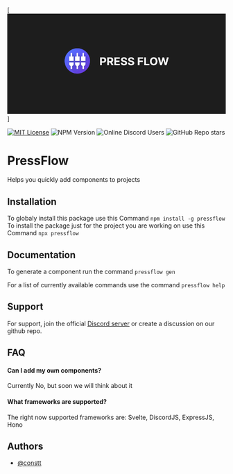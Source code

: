[![](assets/banner.png)]

[![MIT License](https://img.shields.io/badge/License-MIT-green.svg)](https://choosealicense.com/licenses/mit/)
![NPM Version](https://img.shields.io/npm/v/pressflow)
![Online Discord Users](https://img.shields.io/badge/dynamic/json?url=https%3A%2F%2Fdiscord.com%2Fapi%2Finvites%2FHp8fY4wPww%3Fwith_counts%3Dtrue&query=%24.approximate_presence_count&logo=discord&logoColor=white&color=green&label=Users%20Online)
![GitHub Repo stars](https://img.shields.io/github/stars/constttdev/pressflow)

# PressFlow

Helps you quickly add components to projects

## Installation

To globaly install this package use this Command `npm install -g pressflow`
To install the package just for the project you are working on use this Command `npx pressflow`

## Documentation

To generate a component run the command `pressflow gen`

For a list of currently available commands use the command `pressflow help`

## Support

For support, join the official [Discord server]() or create a discussion on our github repo.

## FAQ

#### Can I add my own components?

Currently No, but soon we will think about it

#### What frameworks are supported?

The right now supported frameworks are: Svelte, DiscordJS, ExpressJS, Hono

## Authors

- [@constt](https://www.github.com/constt)

